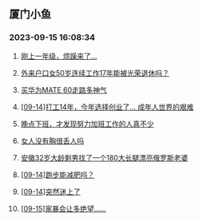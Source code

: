 ## 厦门小鱼 
### 2023-09-15 16:08:34

1. [刚上一年级，烦躁来了…](http://bbs.xmfish.com/read-htm-tid-18072265.html)

2. [外来户口女50岁连续工作17年能被光荣退休吗？](http://bbs.xmfish.com/read-htm-tid-18072367.html)

3. [买华为MATE  60走路多神气](http://bbs.xmfish.com/read-htm-tid-18072348.html)

4. [[09-14]打工14年，今年选择创业了... 成年人世界的艰难](http://bbs.xmfish.com/read-htm-tid-18072390.html)

5. [晚点下班，才发现努力加班工作的人真不少](http://bbs.xmfish.com/read-htm-tid-18072388.html)

6. [女人没有胸很丢人吗](http://bbs.xmfish.com/read-htm-tid-18072280.html)

7. [安徽32岁大龄剩男找了一个180大长腿漂亮俄罗斯老婆](http://bbs.xmfish.com/read-htm-tid-18072362.html)

8. [[09-14]跑步能减肥吗？](http://bbs.xmfish.com/read-htm-tid-18072396.html)

9. [[09-14]突然迷上了](http://bbs.xmfish.com/read-htm-tid-18072453.html)

10. [[09-15]家暴会让多绝望……](http://bbs.xmfish.com/read-htm-tid-18072559.html)

